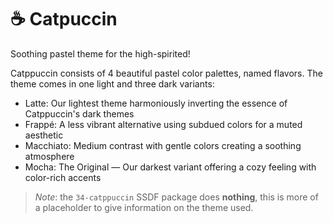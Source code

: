 # ☕ Catpuccin

Soothing pastel theme for the high-spirited!

Catppuccin consists of 4 beautiful pastel color palettes, named flavors.
The theme comes in one light and three dark variants:

- Latte: Our lightest theme harmoniously inverting the essence of Catppuccin's dark themes
- Frappé: A less vibrant alternative using subdued colors for a muted aesthetic
- Macchiato: Medium contrast with gentle colors creating a soothing atmosphere
- Mocha: The Original — Our darkest variant offering a cozy feeling with color-rich accents

> _Note_: the `34-catppuccin` SSDF package does **nothing**,
> this is more of a placeholder to give information on the theme used.
